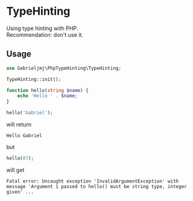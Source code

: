 TypeHinting
===========
Using type hinting with PHP. <br />
Recommendation: don't use it.

## Usage
```php
use Gabrieljmj\PhpTypeHinting\TypeHinting;

TypeHinting::init();

function hello(string $name) {
    echo 'Hello ' . $name;
}

hello('Gabriel');
```

will return

```
Hello Gabriel
```
but
```php
hello(87);
```
will get
```
Fatal error: Uncaught exception 'InvalidArgumentException' with message 'Argument 1 passed to hello() must be string type, integer given' ...
```